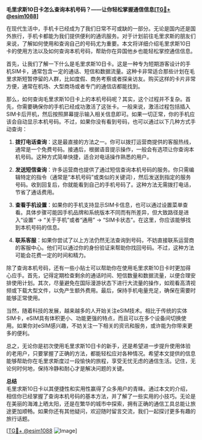 **毛里求斯10日卡怎么查询本机号码？——让你轻松掌握通信信息[[TG💪+ @esim1088](https://t.me/s/esim1088)]**

在现代生活中，手机卡已经成为了我们日常不可或缺的一部分。无论是国内还是国外旅行，手机卡都能为我们提供便利的通讯服务。对于计划前往毛里求斯的朋友们来说，了解如何使用和查询自己的号码尤为重要。本文将详细介绍毛里求斯10日卡的使用方法以及如何查询本机号码，帮助你在异国他乡也能轻松掌控通信信息。

首先，让我们了解一下什么是毛里求斯10日卡。这是一种专为短期游客设计的手机SIM卡，通常包含一定的通话、短信和数据流量。这种卡非常适合那些计划在毛里求斯短暂停留的人群，比如度假、商务考察或者探亲访友。购买这样的卡片非常方便，通常在机场、大型商场或者专门的通信店都能找到。

那么，如何查询毛里求斯10日卡上的本机号码呢？其实，这个过程并不复杂。首先，你需要确保你的手机已经成功激活了这张卡。一般来说，激活过程包括插入SIM卡后开机，然后按照屏幕提示输入相关信息即可。如果一切正常，你的手机应该会自动显示本机号码。不过，如果你没有看到号码，也可以通过以下几种方式手动查询：

1. **拨打电话查询**：这是最直接的方法之一。你可以拨打运营商提供的客服热线，通常是一个免费号码。接通后，根据语音提示操作，一般会有选项让你查询本机号码。这种方式简单快捷，适合对电话操作熟悉的用户。

2. **发送短信查询**：许多运营商也提供了通过短信查询本机号码的服务。你只需编辑特定的指令（通常是“本机号码”或类似的关键词），然后发送到指定的服务号码。收到回复后，你就能看到自己的手机号码了。这种方法无需拨打电话，节省了通话费用。

3. **查看手机设置**：如果你的手机支持显示SIM卡信息，也可以通过设置菜单查看。具体步骤可能因手机品牌和系统版本不同而有所差异，但大致路径是进入“设置” -> “关于手机”或者“通用” -> “SIM卡状态”。在这里，你应该能够找到本机号码的信息。

4. **联系客服**：如果你尝试了以上方法仍然无法查询到号码，不妨直接联系运营商的客服中心。他们可以通过你的身份验证来帮助你找回号码。不过，这种方法可能会花费一定的时间和精力。

除了查询本机号码，还有一些小贴士可以帮助你在使用毛里求斯10日卡时更加得心应手。首先，记得定期检查剩余的通话时间、短信数量和数据流量，以便合理安排使用计划。其次，尽量避免在国际漫游状态下进行大流量的操作，如观看高清视频或下载大型文件，以免产生额外费用。最后，保持手机电量充足，确保在需要时能够正常使用。

当然，随着科技的发展，越来越多的人开始关注eSIM技术。相比于传统的实体SIM卡，eSIM具有体积更小、功能更强的特点，而且可以在多个设备间切换使用。如果你对eSIM感兴趣，不妨关注一下相关的资讯和服务，或许能为你带来更多的便利。

总之，无论你是初次使用毛里求斯10日卡的新手，还是希望进一步提升使用体验的老用户，只要掌握了正确的方法，都能轻松应对各种情况。希望本文提供的信息能够帮助你在毛里求斯度过一段愉快的旅程，享受无忧无虑的通信生活。记住，无论何时何地，保持冷静和耐心才是解决问题的关键。

**总结**  
毛里求斯10日卡以其便捷性和实用性赢得了众多用户的青睐。通过本文的介绍，相信你已经掌握了查询本机号码的基本方法，并了解了一些实用的小技巧。无论是在美丽的海滩上晒太阳，还是在繁华的城市中探索，拥有正确的通信工具总能让旅途更加顺畅。如果你还有其他疑问，欢迎随时留言交流，我们一起探讨更多有趣的旅行话题。

[[TG💪+ @esim1088](https://t.me/s/esim1088) ![Image](https://i.postimg.cc/4NQfJmqS/Snipaste-2025-05-13-00-14-12.png)]